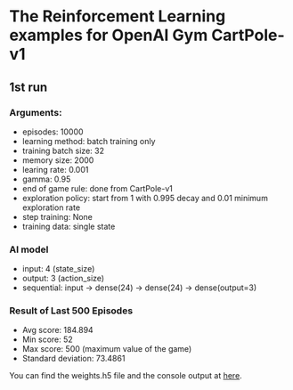 
# The Reinforcement Learning examples for OpenAI Gym CartPole-v1

## 1st run

### Arguments:

* episodes: 10000
* learning method: batch training only
* training batch size: 32
* memory size: 2000
* learing rate: 0.001
* gamma: 0.95
* end of game rule: done from CartPole-v1
* exploration policy: start from 1 with 0.995 decay and 0.01 minimum exploration rate
* step training: None
* training data: single state

### AI model

* input: 4 (state_size)
* output: 3 (action_size)
* sequential: input -> dense(24) -> dense(24) -> dense(output=3)


### Result of Last 500 Episodes
* Avg score: 184.894
* Min score: 52
* Max score: 500 (maximum value of the game)
* Standard deviation: 73.4861

You can find the weights.h5 file and the console output at [here](https://drive.google.com/drive/folders/14AUXFKRhBJ25bITI510fBzs2_WLGii4u?usp=sharing).
